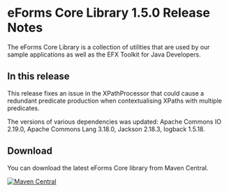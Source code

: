 # eForms Core Library 1.5.0 Release Notes

The eForms Core Library is a collection of utilities that are used by our sample applications as well as the EFX Toolkit for Java Developers.

## In this release

This release fixes an issue in the XPathProcessor that could cause a redundant predicate production when contextualising XPaths with multiple predicates.

The versions of various dependencies was updated: Apache Commons IO 2.19.0, Apache Commons Lang 3.18.0, Jackson 2.18.3, logback 1.5.18.

## Download

You can download the latest eForms Core library from Maven Central.

[![Maven Central](https://img.shields.io/maven-central/v/eu.europa.ted.eforms/eforms-core-java?label=Download%20&style=flat-square)](https://central.sonatype.com/artifact/eu.europa.ted.eforms/eforms-core-java)
